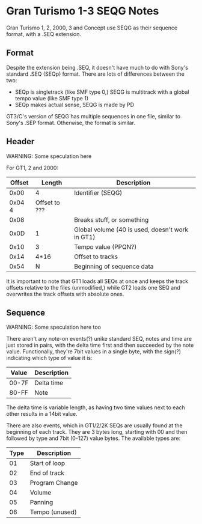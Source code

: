 Gran Turismo 1-3 SEQG Notes
===========================
Gran Turismo 1, 2, 2000, 3 and Concept use SEQG as their sequence format, with a .SEQ extension.

Format
------

Despite the extension being .SEQ, it doesn't have much to do with Sony's standard .SEQ (SEQp) format. There are lots of differences between the two:
- SEQp is singletrack (like SMF type 0,) SEQG is multitrack with a global tempo value (like SMF type 1)
- SEQp makes actual sense, SEQG is made by PD

GT3/C's version of SEQG has multiple sequences in one file, similar to Sony's .SEP format. Otherwise, the format is similar.

Header
------

WARNING: Some speculation here

For GT1, 2 and 2000:

|Offset|Length|Description                                    |
|------|------|-----------------------------------------------|
|  0x00|     4|Identifier (SEQG)                              |
|  0x04      4|Offset to ???                                  |
|  0x08|      |Breaks stuff, or something                     |
|  0x0D|     1|Global volume (40 is used, doesn't work in GT1)|
|  0x10|     3|Tempo value (PPQN?)                            |
|  0x14|  4*16|Offset to tracks                               |
|  0x54|     N|Beginning of sequence data                     |

It is important to note that GT1 loads all SEQs at once and keeps the track offsets relative to the files (unmodified,) while GT2 loads one SEQ and overwrites the track offsets with absolute ones.

Sequence
--------

WARNING: Some speculation here too

There aren't any note-on events(?) unike standard SEQ, notes and time are just stored in pairs, with the delta time first and then succeeded by the note value. Functionally, they're 7bit values in a single byte, with the sign(?) indicating which type of value it is:

|Value|Description|
|-----|-----------|
|00-7F|Delta time |
|80-FF|Note       |

The delta time is variable length, as having two time values next to each other results in a 14bit value.

There are also events, which in GT1/2/2K SEQs are usually found at the beginning of each track. They are 3 bytes long, starting with 00 and then followed by type and 7bit (0-127) value bytes. The available types are:

|Type|Description    |
|----|---------------|
|01  |Start of loop  |
|02  |End of track   |
|03  |Program Change |
|04  |Volume         |
|05  |Panning        |
|06  |Tempo (unused) |
